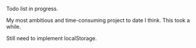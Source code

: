 Todo list in progress.

My most ambitious and time-consuming project to date I think. This took a while.

Still need to implement localStorage.
